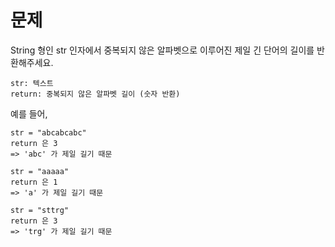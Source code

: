 # 문제

String 형인 str 인자에서 중복되지 않은 알파벳으로 이루어진 제일 긴 단어의 길이를 반환해주세요.


```
str: 텍스트
return: 중복되지 않은 알파벳 길이 (숫자 반환)
```

예를 들어,

```
str = "abcabcabc"
return 은 3
=> 'abc' 가 제일 길기 때문
```

```
str = "aaaaa"
return 은 1
=> 'a' 가 제일 길기 때문
```

```
str = "sttrg"
return 은 3
=> 'trg' 가 제일 길기 때문
```